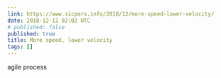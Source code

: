 ```yaml
---
link: https://www.sicpers.info/2018/12/more-speed-lower-velocity/
date: 2018-12-12 02:02 UTC
# published: false
published: true
title: More speed, lower velocity
tags: []
---
```


agile process
